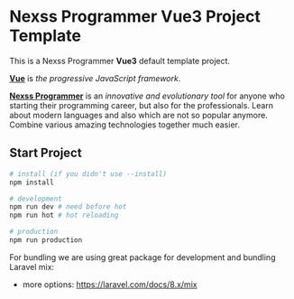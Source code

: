 # Nexss Programmer Vue3 Project Template

This is a Nexss Programmer **Vue3** default template project.

[**Vue**](https://vuejs.org) is _the progressive
JavaScript framework_.

[**Nexss Programmer**](https://nexss.com) is an _innovative and evolutionary tool_ for anyone who starting their programming career, but also for the professionals. Learn about modern languages and also which are not so popular anymore. Combine various amazing technologies together much easier.

## Start Project

```sh
# install (if you didn't use --install)
npm install

# development
npm run dev # need before hot
npm run hot # hot reloading

# production
npm run production
```

For bundling we are using great package for development and bundling Laravel mix:

- more options: <https://laravel.com/docs/8.x/mix>
